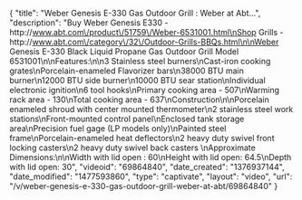{
    "title": "Weber Genesis E-330 Gas Outdoor Grill : Weber at Abt...",
    "description": "Buy Weber Genesis E330 - http:\/\/www.abt.com\/product\/51759\/Weber-6531001.html\nShop Grills - http:\/\/www.abt.com\/category\/32\/Outdoor-Grills-BBQs.html\n\nWeber Genesis E-330 Black Liquid Propane Gas Outdoor Grill Model 6531001\n\nFeatures:\n\n3 Stainless steel burners\nCast-iron cooking grates\nPorcelain-enameled Flavorizer bars\n38000 BTU main burner\n12000 BTU side burner\n10000 BTU sear station\nIndividual electronic ignition\n6 tool hooks\nPrimary cooking area - 507\nWarming rack area - 130\nTotal cooking area - 637\nConstruction\n\nPorcelain enameled shroud with center mounted thermometer\n2 stainless steel work stations\nFront-mounted control panel\nEnclosed tank storage area\nPrecision fuel gage (LP models only)\nPainted steel frame\nPorcelain-enameled heat deflectors\n2 heavy duty swivel front locking casters\n2 heavy duty swivel back casters \nApproximate Dimensions:\n\nWidth with lid open : 60\nHeight with lid open: 64.5\nDepth with lid open: 30",
    "videoid": "69864840",
    "date_created": "1376937144",
    "date_modified": "1477593860",
    "type": "captivate",
    "layout": "video",
    "url": "\/v\/weber-genesis-e-330-gas-outdoor-grill-weber-at-abt\/69864840"
}